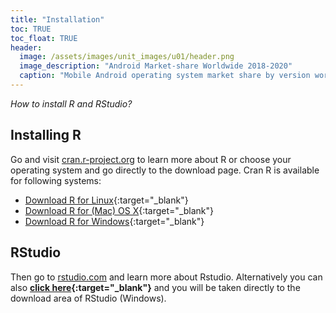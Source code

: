 ```yaml
---
title: "Installation"
toc: TRUE
toc_float: TRUE
header:
  image: /assets/images/unit_images/u01/header.png
  image_description: "Android Market-share Worldwide 2018-2020"
  caption: "Mobile Android operating system market share by version worldwide from 2018 to 2020: [StatCounter](https://gs.statcounter.com/android-version-market-share/mobile/worldwide/#monthly-201907-202001) [via Statista](https://www.statista.com/statistics/921152/mobile-android-version-share-worldwide/)"
---
```

*How to install R and RStudio?*
<!--more-->


## Installing R
Go and visit [cran.r-project.org](https://cran.r-project.org/) to learn more about R or choose your operating system and go directly to the download page. Cran R is available for following systems:


* [Download R for Linux](https://cran.r-project.org/bin/linux/){:target="_blank"}
* [Download R for (Mac) OS X](https://cran.r-project.org/bin/macosx/){:target="_blank"}
* [Download R for Windows](https://cran.r-project.org/bin/windows/base/){:target="_blank"}


## RStudio

Then go to [rstudio.com](https://rstudio.com/) and learn more about Rstudio. Alternatively you can also **[click here](https://rstudio.com/products/rstudio/download/#download){:target="_blank"}** and you will be taken directly to the download area of RStudio (Windows).

<!--
## Further reading

add some day
-->
